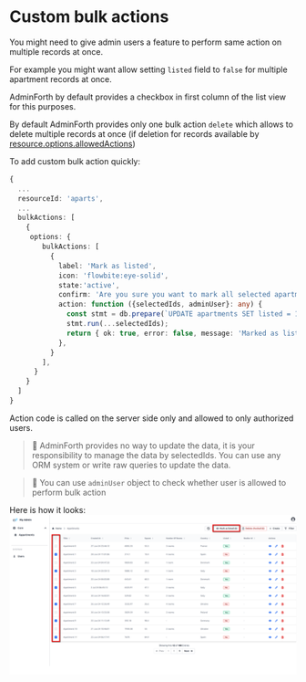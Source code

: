 # Custom bulk actions

You might need to give admin users a feature to perform same action on multiple records at once. 

For example you might want allow setting `listed` field to `false` for multiple apartment records at once. 

AdminForth by default provides a checkbox in first column of the list view for this purposes.
 
By default AdminForth provides only one bulk action `delete` which allows to delete multiple records at once 
(if deletion for records available by [resource.options.allowedActions](/docs/api/types/AdminForthConfig/type-aliases/AdminForthResource#optionsallowedactions))

To add custom bulk action quickly:

```ts
{
  ...
  resourceId: 'aparts',
  ...
  bulkActions: [
    {
     options: {
        bulkActions: [
          {
            label: 'Mark as listed',
            icon: 'flowbite:eye-solid',
            state:'active',
            confirm: 'Are you sure you want to mark all selected apartments as listed?',
            action: function ({selectedIds, adminUser}: any) {
              const stmt = db.prepare(`UPDATE apartments SET listed = 1 WHERE id IN (${selectedIds.map(() => '?').join(',')})`);
              stmt.run(...selectedIds);
              return { ok: true, error: false, message: 'Marked as listed' }
            },
          }
        ],
      }
    }
  ]
}
```

Action code is called on the server side only and allowed to only authorized users. 

> 🫨 AdminForth provides no way to update the data, it is your responsibility to manage the data by selectedIds. You can use any ORM system
> or write raw queries to update the data.

> 🫨 You can use `adminUser` object to check whether user is allowed to perform bulk action

Here is how it looks:
![alt text](image-3.png)